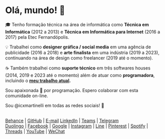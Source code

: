 <h1>Olá, mundo! 👋</h1>

<p>🎓 Tenho formação técnica na área de informática como <strong>Técnica em Informática</strong> (2012 a 2013) e
  <strong>Técnica em Informática para Internet</strong> (2016 a 2017) pela Etec Fernandópolis.</p>

<p>💡 Trabalhei como <strong>designer gráfica / social media</strong> em uma agência de publicidade (2016 a 2018) e
  <strong>arte finalista</strong> em uma indústria (2019 a 2023), continuando na área de design como freelancer (2019 até o momento).</p>

<p> ☕ Também trabalhei como <strong>suporte técnico</strong> em três softwares houses (2014, 2019 e 2023 até o momento)
  além de atuar como <strong>programadora</strong>, incluindo o 
  <strong><a href="https://rossiwd.com.br/" target="_blank">meu trabalho atual</a>.</strong></p>

<p>Sou apaixonada 💛 por programação. Espero colaborar com esta comunidade on-line. </p>

<p>Sou @icxmartinelli em todas as redes sociais! 🌻</p>
<p><br>
  <a href="http://be.net/icxmartinelli/">Behance</a> | <a href="http://github.com/icxmartinelli/">GitHub</a> | <a href="mailto:isabellacristinaxm@gmail.com">E-mail</a> <a href="https://www.linkedin.com/in/icxmartinelli/">LinkedIn</a> | <a href="https://teams.live.com/l/invite/FAAvPcMix-m5LvAAQE">Teams</a> | <a href="https://t.me/icxmartinelli">Telegram</a>
<br>
  <a href="https://www.duolingo.com/profile/icxmartinelli_">Duolingo</a> | <a href="https://www.facebook.com/icxmartinelli">Facebook</a> | <a href="https://maps.app.goo.gl/b9ro7NK1V2eaewjx8?g_st=ac">Google</a> | <a href="https://www.instagram.com/icxmartinelli/">Instagram</a> | <a href="https://line.me/ti/p/wvOWD-7C_6">Line</a> | <a href="https://br.pinterest.com/icxmartinelli/">Pinterest</a> | <a href="https://open.spotify.com/user/isabellacristinaxm">Spotify</a> | <a href="https://www.threads.com/@icxmartinelli">Threads</a> | <a href="https://www.youtube.com/@icxmartinelli">YouTube</a> | <a href="https://u.wechat.com/kH1IQ98ShtXb60TMjCJQDk4?s=2">WeChat</a>
</p>
